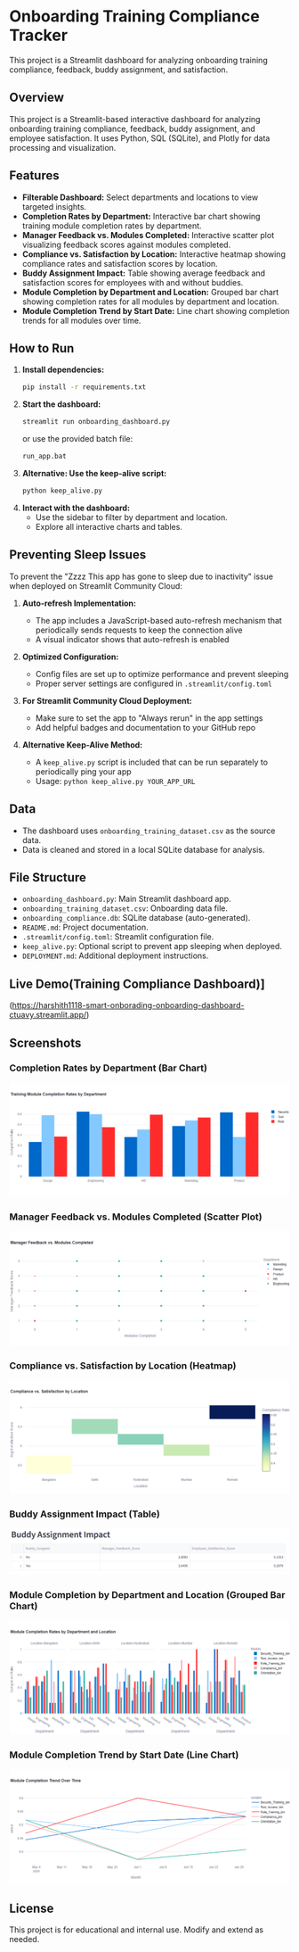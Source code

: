 # Onboarding Training Compliance Tracker

This project is a Streamlit dashboard for analyzing onboarding training compliance, feedback, buddy assignment, and satisfaction.

## Overview

This project is a Streamlit-based interactive dashboard for analyzing onboarding training compliance, feedback, buddy assignment, and employee satisfaction. It uses Python, SQL (SQLite), and Plotly for data processing and visualization.

## Features

- **Filterable Dashboard:** Select departments and locations to view targeted insights.
- **Completion Rates by Department:** Interactive bar chart showing training module completion rates by department.
- **Manager Feedback vs. Modules Completed:** Interactive scatter plot visualizing feedback scores against modules completed.
- **Compliance vs. Satisfaction by Location:** Interactive heatmap showing compliance rates and satisfaction scores by location.
- **Buddy Assignment Impact:** Table showing average feedback and satisfaction scores for employees with and without buddies.
- **Module Completion by Department and Location:** Grouped bar chart showing completion rates for all modules by department and location.
- **Module Completion Trend by Start Date:** Line chart showing completion trends for all modules over time.

## How to Run

1. **Install dependencies:**
   ```bash
   pip install -r requirements.txt
   ```
2. **Start the dashboard:**
   ```bash
   streamlit run onboarding_dashboard.py
   ```
   or use the provided batch file:
   ```bash
   run_app.bat
   ```
3. **Alternative: Use the keep-alive script:**
   ```bash
   python keep_alive.py
   ```
4. **Interact with the dashboard:**
   - Use the sidebar to filter by department and location.
   - Explore all interactive charts and tables.
  
## Preventing Sleep Issues

To prevent the "Zzzz This app has gone to sleep due to inactivity" issue when deployed on Streamlit Community Cloud:

1. **Auto-refresh Implementation:**
   - The app includes a JavaScript-based auto-refresh mechanism that periodically sends requests to keep the connection alive
   - A visual indicator shows that auto-refresh is enabled

2. **Optimized Configuration:**
   - Config files are set up to optimize performance and prevent sleeping
   - Proper server settings are configured in `.streamlit/config.toml`

3. **For Streamlit Community Cloud Deployment:**
   - Make sure to set the app to "Always rerun" in the app settings
   - Add helpful badges and documentation to your GitHub repo

4. **Alternative Keep-Alive Method:**
   - A `keep_alive.py` script is included that can be run separately to periodically ping your app
   - Usage: `python keep_alive.py YOUR_APP_URL`

## Data

- The dashboard uses `onboarding_training_dataset.csv` as the source data.
- Data is cleaned and stored in a local SQLite database for analysis.

## File Structure

- `onboarding_dashboard.py`: Main Streamlit dashboard app.
- `onboarding_training_dataset.csv`: Onboarding data file.
- `onboarding_compliance.db`: SQLite database (auto-generated).
- `README.md`: Project documentation.
- `.streamlit/config.toml`: Streamlit configuration file.
- `keep_alive.py`: Optional script to prevent app sleeping when deployed.
- `DEPLOYMENT.md`: Additional deployment instructions.

## Live Demo(Training Compliance Dashboard)]
(https://harshith1118-smart-onborading-onboarding-dashboard-ctuavy.streamlit.app/)

## Screenshots
### Completion Rates by Department (Bar Chart)
![Department Completion](screenshots/department_completion.png)

### Manager Feedback vs. Modules Completed (Scatter Plot)
![Feedback vs Modules](screenshots/feedback_vs_modules.png)

### Compliance vs. Satisfaction by Location (Heatmap)
![Compliance vs Satisfaction](screenshots/compliance_vs_satisfaction.png)

### Buddy Assignment Impact (Table)
![Buddy Impact](screenshots/buddy_impact.png)

### Module Completion by Department and Location (Grouped Bar Chart)
![Module Completion Grouped Bar](screenshots/module_completion_grouped_bar.png)

### Module Completion Trend by Start Date (Line Chart)
![Module Completion Trend](screenshots/module_completion_trend.png)

## License

This project is for educational and internal use. Modify and extend as needed.
